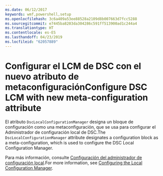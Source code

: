 ```yaml
---
ms.date: 06/12/2017
keywords: wmf,powershell,setup
ms.openlocfilehash: 3c6a409a53ee88528a2109d8b007663d7fcc5288
ms.sourcegitcommit: e7445ba8203da304286c591ff513900ad1c244a4
ms.translationtype: HT
ms.contentlocale: es-ES
ms.lasthandoff: 04/23/2019
ms.locfileid: "62057889"
---
```

# <a name="configure-dsc-lcm-with-new-meta-configuration-attribute"></a><span data-ttu-id="18af1-102">Configurar el LCM de DSC con el nuevo atributo de metaconfiguración</span><span class="sxs-lookup"><span data-stu-id="18af1-102">Configure DSC LCM with new meta-configuration attribute</span></span>

<span data-ttu-id="18af1-103">El atributo `DscLocalConfigurationManager` designa un bloque de configuración como una metaconfiguración, que se usa para configurar el Administrador de configuración local de DSC.</span><span class="sxs-lookup"><span data-stu-id="18af1-103">The `DscLocalConfigurationManager` attribute designates a configuration block as a meta-configuration, which is used to configure the DSC Local Configuration Manager.</span></span>

<span data-ttu-id="18af1-104">Para más información, consulte [Configuración del administrador de configuración local](https://msdn.microsoft.com/powershell/dsc/metaconfig).</span><span class="sxs-lookup"><span data-stu-id="18af1-104">For more information, see [Configuring the Local Configuration Manager](https://msdn.microsoft.com/powershell/dsc/metaconfig).</span></span>
